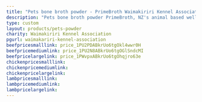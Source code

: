 ```yaml
---
title: "Pets bone broth powder - PrimeBroth Waimakiriri Kennel Association Fundraiser"
description: "Pets bone broth powder PrimeBroth, NZ's animal based wellness drink for pets"
type: custom
layout: products/pets-powder
charity: Waimakiriri Kennel Association
pgurl: waimakariri-kennel-association
beefpricesmalllink: price_1PU2PDABkrUo6tgOkl4wwr0H
beefpricemediumlink: price_1PU2N8ABkrUo6tgOGlSndcMI
beefpricelargelink: price_1PWvpxABkrUo6tgOhqjro63e
chickenpricesmalllink:
chickenpricemediumlink:
chickenpricelargelink:
lambpricesmalllink:
lambpricemediumlink:
lambpricelargelink:
---
```



